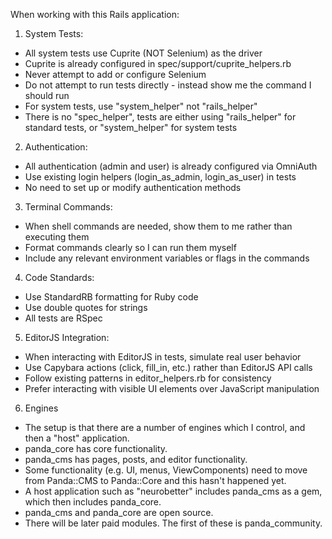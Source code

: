 When working with this Rails application:

1. System Tests:

- All system tests use Cuprite (NOT Selenium) as the driver
- Cuprite is already configured in spec/support/cuprite_helpers.rb
- Never attempt to add or configure Selenium
- Do not attempt to run tests directly - instead show me the command I should run
- For system tests, use "system_helper" not "rails_helper"
- There is no "spec_helper", tests are either using "rails_helper" for standard tests, or "system_helper" for system tests

2. Authentication:

- All authentication (admin and user) is already configured via OmniAuth
- Use existing login helpers (login_as_admin, login_as_user) in tests
- No need to set up or modify authentication methods

3. Terminal Commands:

- When shell commands are needed, show them to me rather than executing them
- Format commands clearly so I can run them myself
- Include any relevant environment variables or flags in the commands

4. Code Standards:

- Use StandardRB formatting for Ruby code
- Use double quotes for strings
- All tests are RSpec

5. EditorJS Integration:

- When interacting with EditorJS in tests, simulate real user behavior
- Use Capybara actions (click, fill_in, etc.) rather than EditorJS API calls
- Follow existing patterns in editor_helpers.rb for consistency
- Prefer interacting with visible UI elements over JavaScript manipulation

6. Engines

- The setup is that there are a number of engines which I control, and then a "host" application.
- panda_core has core functionality.
- panda_cms has pages, posts, and editor functionality.
- Some functionality (e.g. UI, menus, ViewComponents) need to move from Panda::CMS to Panda::Core and this hasn't happened yet.
- A host application such as "neurobetter" includes panda_cms as a gem, which then includes panda_core.
- panda_cms and panda_core are open source.
- There will be later paid modules. The first of these is panda_community.

